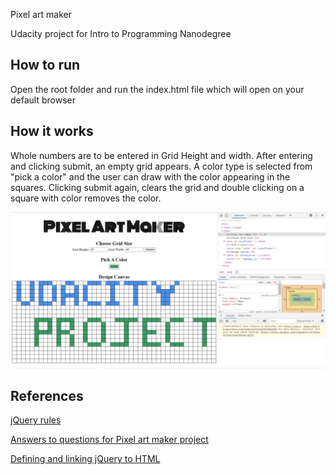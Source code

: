 Pixel art maker

Udacity project for Intro to Programming Nanodegree


## How to run
Open the root folder and run the index.html file which will open on your default browser

## How it works
Whole numbers are to be entered in Grid Height and width.
After entering and clicking submit, an empty grid appears.
A color type is selected from "pick a color" and the user can draw with the color appearing in the squares.
Clicking submit again, clears the grid and double clicking on a square with color removes the color.


!['sample image'](Sample.png)


## References
[jQuery rules](https://www.w3schools.com/jquery/jquery_ref_selectors.asp)

[Answers to questions for Pixel art maker project ](https://knowledge.udacity.com/questions/298335)

[Defining and linking jQuery to HTML](https://stackoverflow.com/questions/14106864/linking-jquery-in-html)
